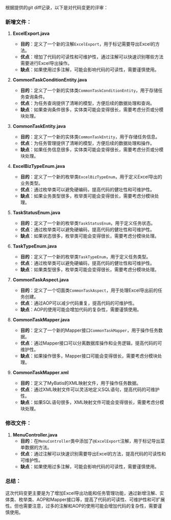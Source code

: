 根据提供的git diff记录，以下是对代码变更的评审：

### 新增文件：

1. **ExcelExport.java**
   - **目的**：定义了一个新的注解`ExcelExport`，用于标记需要导出Excel的方法。
   - **优点**：增加了代码的可读性和可维护性，通过注解可以快速识别哪些方法需要进行Excel导出操作。
   - **缺点**：如果使用过多注解，可能会影响代码的可读性，需要谨慎使用。

2. **CommonTaskConditionEntity.java**
   - **目的**：定义了一个新的实体类`CommonTaskConditionEntity`，用于存储任务查询条件。
   - **优点**：为任务查询提供了清晰的模型，方便后续的数据处理和查询。
   - **缺点**：如果查询条件很多，实体类可能会变得很长，需要考虑分页或分模块处理。

3. **CommonTaskEntity.java**
   - **目的**：定义了一个新的实体类`CommonTaskEntity`，用于存储任务信息。
   - **优点**：为任务管理提供了清晰的模型，方便后续的数据处理和操作。
   - **缺点**：如果任务信息很多，实体类可能会变得很长，需要考虑分页或分模块处理。

4. **ExcelBizTypeEnum.java**
   - **目的**：定义了一个新的枚举类`ExcelBizTypeEnum`，用于定义Excel导出的业务类型。
   - **优点**：通过枚举类可以避免硬编码，提高代码的健壮性和可维护性。
   - **缺点**：如果业务类型很多，枚举类可能会变得很长，需要考虑分模块处理。

5. **TaskStatusEnum.java**
   - **目的**：定义了一个新的枚举类`TaskStatusEnum`，用于定义任务状态。
   - **优点**：通过枚举类可以避免硬编码，提高代码的健壮性和可维护性。
   - **缺点**：如果状态很多，枚举类可能会变得很长，需要考虑分模块处理。

6. **TaskTypeEnum.java**
   - **目的**：定义了一个新的枚举类`TaskTypeEnum`，用于定义任务类型。
   - **优点**：通过枚举类可以避免硬编码，提高代码的健壮性和可维护性。
   - **缺点**：如果类型很多，枚举类可能会变得很长，需要考虑分模块处理。

7. **CommonTaskAspect.java**
   - **目的**：定义了一个切面类`CommonTaskAspect`，用于处理Excel导出前的任务创建。
   - **优点**：通过AOP可以减少代码重复，提高代码的可维护性。
   - **缺点**：AOP的使用可能会增加代码的复杂性，需要谨慎使用。

8. **CommonTaskMapper.java**
   - **目的**：定义了一个新的Mapper接口`CommonTaskMapper`，用于操作任务数据。
   - **优点**：通过Mapper接口可以分离数据库操作和业务逻辑，提高代码的可维护性。
   - **缺点**：如果操作很多，Mapper接口可能会变得很长，需要考虑分模块处理。

9. **CommonTaskMapper.xml**
   - **目的**：定义了MyBatis的XML映射文件，用于操作任务数据。
   - **优点**：通过XML映射文件可以灵活地定义SQL语句，提高代码的可维护性。
   - **缺点**：如果SQL语句很多，XML映射文件可能会变得很长，需要考虑分模块处理。

### 修改文件：

1. **MenuController.java**
   - **目的**：在`MenuController`类中添加了`@ExcelExport`注解，用于标记导出菜单数据的方法。
   - **优点**：通过注解可以快速识别需要导出Excel的方法，提高代码的可读性和可维护性。
   - **缺点**：如果使用过多注解，可能会影响代码的可读性，需要谨慎使用。

### 总结：

这次代码变更主要是为了增加Excel导出功能和任务管理功能，通过新增注解、实体类、枚举类、AOP和Mapper接口等，提高了代码的可读性、可维护性和可扩展性。但也需要注意，过多的注解和AOP的使用可能会增加代码的复杂性，需要谨慎使用。